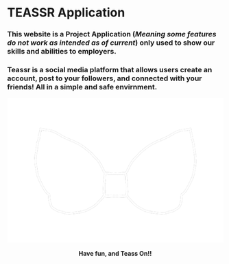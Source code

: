 # TEASSR Application
### This website is a **Project Application** (*Meaning some features do not work as intended as of current*) only used to show our skills and abilities to employers.
### Teassr is a social media platform that allows users create an account, post to your followers, and connected with your friends! All in a simple and safe envirnment. 
<div id="logo" align="center">
    <img src="https://github.com/senup1/Teassr/blob/main/assets/imgs/bow1-removebg-inverted.png">
  
  <b>Have fun, and Teass On!!</b>
</div>



